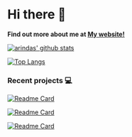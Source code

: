 <!--
**theSoberSobber/theSoberSobber** is a ✨ _special_ ✨ repository because its `README.md` (this file) appears on your GitHub profile.

Here are some ideas to get you started:

- 🔭 I’m currently working on ...
- 🌱 I’m currently learning ...
- 👯 I’m looking to collaborate on ...
- 🤔 I’m looking for help with ...
- 💬 Ask me about ...
- 📫 How to reach me: ...
- 😄 Pronouns: ...
- ⚡ Fun fact: ...
-->

# Hi there 👋

**Find out more about me at [My website!](https://theSoberSobber.github.io/theSoberSobber/)**

[![arindas' github stats](https://github-readme-stats-chi-tan.vercel.app/api?username=mesosan&include_all_commits=true&show_icons=true&hide_title=true&hide_border=true&theme=dark)](https://github.com/mesosan)

[![Top Langs](https://github-readme-stats-chi-tan.vercel.app/api/top-langs/?username=mesosan&langs_count=10&layout=compact&theme=dark&hide_border=true)](https://github.com/mesosan)

### Recent projects :computer:
[![Readme Card](https://github-readme-stats-chi-tan.vercel.app/api/pin/?username=mesosan&repo=otp-api-endpoints&theme=dark&hide_border=false)](https://github.com/mesosan/otp-api-endpoints)

[![Readme Card](https://github-readme-stats-chi-tan.vercel.app/api/pin/?username=mesosan&repo=pentesting-college-websites&theme=dark&hide_border=false)](https://github.com/mesosan/pentesting-college-websites)

[![Readme Card](https://github-readme-stats-chi-tan.vercel.app/api/pin/?username=mesosan&repo=programming-typing&theme=dark&hide_border=false)](https://github.com/mesosan/programming-typing)
